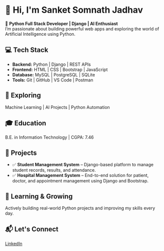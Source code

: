 # 👋 Hi, I'm Sanket Somnath Jadhav

🐍 **Python Full Stack Developer | Django | AI Enthusiast**  
I’m passionate about building powerful web apps and exploring the world of Artificial Intelligence using Python.

## 💻 Tech Stack
- **Backend:** Python | Django | REST APIs  
- **Frontend:** HTML | CSS | Bootstrap | JavaScript  
- **Database:** MySQL | PostgreSQL | SQLite  
- **Tools:** Git | GitHub | VS Code | Postman  

## 🧠 Exploring
Machine Learning | AI Projects | Python Automation

## 🎓 Education
B.E. in Information Technology | CGPA: 7.46

## 🚀 Projects
- ✅ **Student Management System** – Django-based platform to manage student records, results, and attendance.  
- ✅ **Hospital Management System** – End-to-end solution for patient, doctor, and appointment management using Django and Bootstrap.  

## 🌱 Learning & Growing
Actively building real-world Python projects and improving my skills every day.

## 📬 Let's Connect
[LinkedIn](https://www.linkedin.com/in/sanket-jadhav-901057271/)
